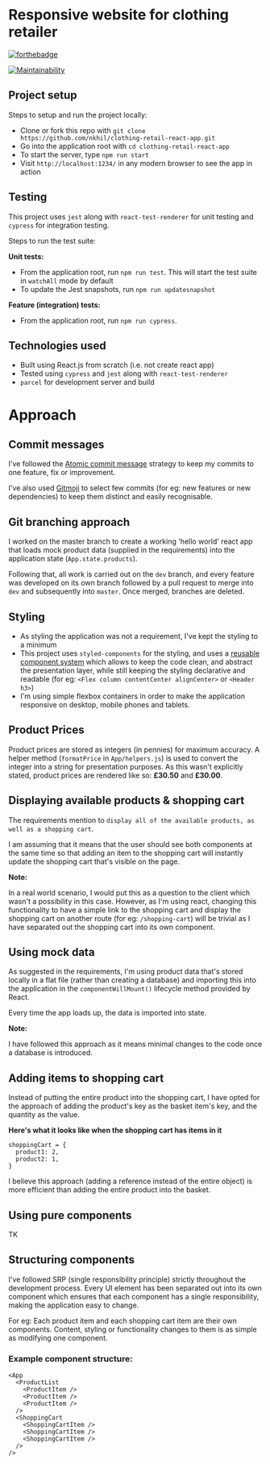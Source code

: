 # Responsive website for clothing retailer

[![forthebadge](https://forthebadge.com/images/badges/made-with-javascript.svg)](https://forthebadge.com)

[![Maintainability](https://api.codeclimate.com/v1/badges/e7f6f36584af602f5274/maintainability)](https://codeclimate.com/github/nkhil/clothing-retail-react-app/maintainability)

## Project setup

Steps to setup and run the project locally:

- Clone or fork this repo with `git clone https://github.com/nkhil/clothing-retail-react-app.git`
- Go into the application root with `cd clothing-retail-react-app`
- To start the server, type `npm run start`
- Visit `http://localhost:1234/` in any modern browser to see the app in action

## Testing

This project uses `jest` along with `react-test-renderer` for unit testing and `cypress` for integration testing.

Steps to run the test suite:

**Unit tests:**

- From the application root, run `npm run test`. This will start the test suite in `watchAll` mode by default
- To update the Jest snapshots, run `npm run updatesnapshot`

**Feature (integration) tests:**

- From the application root, run `npm run cypress`.

## Technologies used

- Built using React.js from scratch (i.e. not create react app)
- Tested using `cypress` and `jest` along with `react-test-renderer`
- `parcel` for development server and build

# Approach

## Commit messages

I've followed the [Atomic commit message](https://seesparkbox.com/foundry/atomic_commits_with_git) strategy to keep my commits to one feature, fix or improvement.

I've also used [Gitmoji](https://gitmoji.carloscuesta.me/) to select few commits (for eg: new features or new dependencies) to keep them distinct and easily recognisable.

## Git branching approach

I worked on the master branch to create a working 'hello world' react app that loads mock product data (supplied in the requirements) into the application state (`App.state.products`).

Following that, all work is carried out on the `dev` branch, and every feature was developed on its own branch followed by a pull request to merge into `dev` and subsequently into `master`. Once merged, branches are deleted.

## Styling

- As styling the application was not a requirement, I've kept the styling to a minimum
- This project uses `styled-components` for the styling, and uses a [reusable component system](https://levelup.gitconnected.com/building-a-reusable-component-system-with-react-js-and-styled-components-4e9f1018a31c) which allows to keep the code clean, and abstract the presentation layer, while still keeping the styling declarative and readable (for eg: `<Flex column contentCenter alignCenter>` or `<Header h3>`)
- I'm using simple flexbox containers in order to make the application responsive on desktop, mobile phones and tablets.

## Product Prices

Product prices are stored as integers (in pennies) for maximum accuracy. A helper method (`formatPrice` in `App/helpers.js`) is used to convert the integer into a string for presentation purposes. As this wasn't explicitly stated, product prices are rendered like so: **£30.50** and **£30.00**.

## Displaying available products & shopping cart

The requirements mention to `display all of the available products, as well as a shopping cart`.

I am assuming that it means that the user should see both components at the same time so that adding an item to the shopping cart will instantly update the shopping cart that's visible on the page.

**Note:**

In a real world scenario, I would put this as a question to the client which wasn't a possibility in this case. However, as I'm using react, changing this functionality to have a simple link to the shopping cart and display the shopping cart on another route (for eg: `/shopping-cart`) will be trivial as I have separated out the shopping cart into its own component.

## Using mock data

As suggested in the requirements, I'm using product data that's stored locally in a flat file (rather than creating a database) and importing this into the application in the `componentWillMount()` lifecycle method provided by React.

Every time the app loads up, the data is imported into state.

**Note:**

I have followed this approach as it means minimal changes to the code once a database is introduced.

## Adding items to shopping cart

Instead of putting the entire product into the shopping cart, I have opted for the approach of adding the product's key as the basket item's key, and the quantity as the value.

**Here's what it looks like when the shopping cart has items in it**

```
shoppingCart = {
  product1: 2,
  product2: 1,
}
```

I believe this approach (adding a reference instead of the entire object) is more efficient than adding the entire product into the basket.

## Using pure components

TK

## Structuring components

I've followed SRP (single responsibility principle) strictly throughout the development process. Every UI element has been separated out into its own component which ensures that each component has a single responsibility, making the application easy to change.

For eg: Each product item and each shopping cart item are their own components. Content, styling or functionality changes to them is as simple as modifying one component.

### Example component structure:

```
<App
  <ProductList
    <ProductItem />
    <ProductItem />
    <ProductItem />
  />
  <ShoppingCart
    <ShoppingCartItem />
    <ShoppingCartItem />
    <ShoppingCartItem />
  />
/>
```
